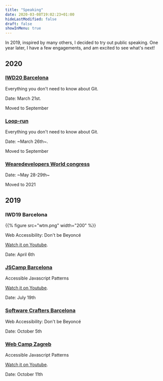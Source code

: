 ```yaml
---
title: "Speaking"
date: 2020-03-08T19:02:23+01:00
hideLastModified: false
draft: false
showInMenu: true
---
```


In 2019, inspired by many others, I decided to try out public speaking. One year later, I have a few engagements, and am excited to see what's next!

## 2020

### [IWD20 Barcelona](https://wtmbarcelona.com/)

Everything you don't need to know about Git.

Date: <span class="strike">March 21st</span>.

Moved to September

### [Loop-run](https://loop-run.io/)

Everything you don't need to know about Git.

Date: ~March 26th~.

Moved to September

### [Wearedevelopers World congress](https://www.wearedevelopers.com/events/world-congress/)

Date: ~May 28-29th~

Moved to 2021

## 2019

### IWD19 Barcelona

{{% figure src="wtm.png" width="200" %}}

Web Accessibility: Don't be Beyoncé

[Watch it on Youtube](https://www.youtube.com/watch?v=hDqwlLelK-Y).

Date: April 6th

### [JSCamp Barcelona](https://jscamp.tech/2019/)

Accessible Javascript Patterns

[Watch it on Youtube](https://youtu.be/yKrCUwqK19g).

Date: July 19th

### [Software Crafters Barcelona](https://softwarecrafters.barcelona/)

Web Accessibility: Don't be Beyoncé

Date: October 5th

### [Web Camp Zagreb](https://2019.webcampzg.org/)

Accessible Javascript Patterns

[Watch it on Youtube](https://youtu.be/5R1B3epW_bA).

Date: October 11th

